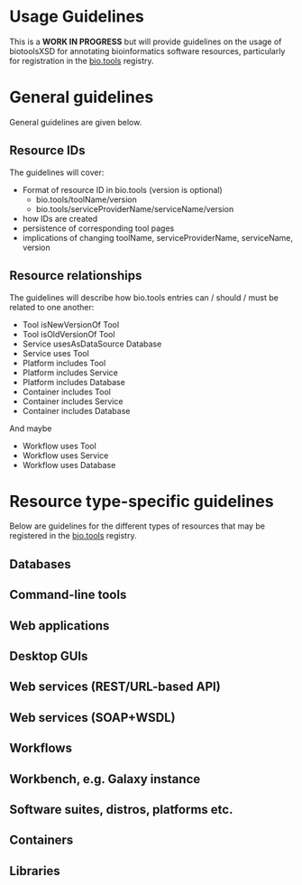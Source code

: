 # Usage Guidelines
This is a **WORK IN PROGRESS** but will provide guidelines on the usage of biotoolsXSD for annotating bioinformatics software resources, particularly for registration in the [bio.tools](https://bio.tools) registry.

# General guidelines
General guidelines are given below.

## Resource IDs
The guidelines will cover:
* Format of resource ID in bio.tools (version is optional)
  * bio.tools/toolName/version
  * bio.tools/serviceProviderName/serviceName/version
* how IDs are created
* persistence of corresponding tool pages
* implications of changing toolName, serviceProviderName, serviceName, version

## Resource relationships
The guidelines will describe how bio.tools entries can / should / must be related to one another:
* Tool isNewVersionOf Tool
* Tool isOldVersionOf Tool
* Service usesAsDataSource Database
* Service uses Tool
* Platform includes Tool
* Platform includes Service
* Platform includes Database
* Container includes Tool
* Container includes Service
* Container includes Database

And maybe
* Workflow uses Tool
* Workflow uses Service
* Workflow uses Database


# Resource type-specific guidelines
Below are guidelines for the different types of resources that may be registered in the [bio.tools](https://bio.tools) registry.

## Databases
## Command-line tools
## Web applications
## Desktop GUIs
## Web services (REST/URL-based API)
## Web services (SOAP+WSDL)
## Workflows
## Workbench, e.g. Galaxy instance 
## Software suites, distros, platforms etc.
## Containers
## Libraries

